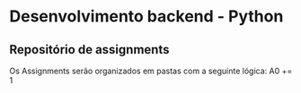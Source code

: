 # Desenvolvimento backend - Python
## Repositório de assignments

Os Assignments serão organizados em pastas com a seguinte lógica:
A0 += 1 
